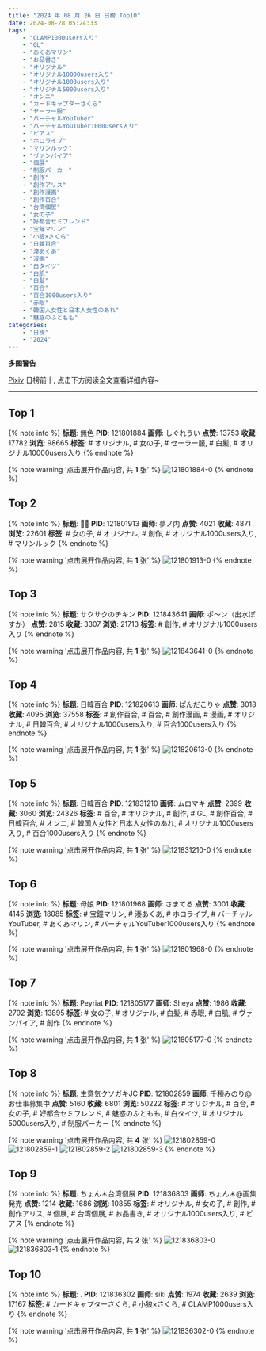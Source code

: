 ```yaml
---
title: "2024 年 08 月 26 日 日榜 Top10"
date: 2024-08-28 05:24:33
tags:
    - "CLAMP1000users入り"
    - "GL"
    - "あくあマリン"
    - "お品書き"
    - "オリジナル"
    - "オリジナル10000users入り"
    - "オリジナル1000users入り"
    - "オリジナル5000users入り"
    - "オンニ"
    - "カードキャプターさくら"
    - "セーラー服"
    - "バーチャルYouTuber"
    - "バーチャルYouTuber1000users入り"
    - "ピアス"
    - "ホロライブ"
    - "マリンルック"
    - "ヴァンパイア"
    - "個展"
    - "制服パーカー"
    - "創作"
    - "創作アリス"
    - "創作漫画"
    - "創作百合"
    - "台湾個展"
    - "女の子"
    - "好都合セミフレンド"
    - "宝鐘マリン"
    - "小狼×さくら"
    - "日韓百合"
    - "湊あくあ"
    - "漫画"
    - "白タイツ"
    - "白肌"
    - "白髪"
    - "百合"
    - "百合1000users入り"
    - "赤眼"
    - "韓国人女性と日本人女性のあれ"
    - "魅惑のふともも"
categories:
    - "日榜"
    - "2024"
---
```


<i class="fa fa-triangle-exclamation"></i>**多图警告**<i class="fa fa-triangle-exclamation"></i>

[Pixiv](https://www.pixiv.net/) 日榜前十, 点击下方阅读全文查看详细内容~

<!-- more -->

---

## Top 1

{% note info %}
**标题**: 無色
**PID**: 121801884 **画师**: しぐれうい
**点赞**: 13753 **收藏**: 17782 **浏览**: 98665
**标签**: # オリジナル, # 女の子, # セーラー服, # 白髪, # オリジナル10000users入り
{% endnote %}

{% note warning '点击展开作品内容, 共 **1** 张' %}
![121801884-0](https://i.pixiv.re/img-original/img/2024/08/25/00/00/08/121801884_p0.jpg)
{% endnote %}

## Top 2

{% note info %}
**标题**: 🐻🍧
**PID**: 121801913 **画师**: 夢ノ内
**点赞**: 4021 **收藏**: 4871 **浏览**: 22601
**标签**: # 女の子, # オリジナル, # 創作, # オリジナル1000users入り, # マリンルック
{% endnote %}

{% note warning '点击展开作品内容, 共 **1** 张' %}
![121801913-0](https://i.pixiv.re/img-original/img/2024/08/25/00/00/14/121801913_p0.jpg)
{% endnote %}

## Top 3

{% note info %}
**标题**: サクサクのチキン
**PID**: 121843641 **画师**: ポ～ン（出水ぽすか）
**点赞**: 2815 **收藏**: 3307 **浏览**: 21713
**标签**: # 創作, # オリジナル1000users入り
{% endnote %}

{% note warning '点击展开作品内容, 共 **1** 张' %}
![121843641-0](https://i.pixiv.re/img-original/img/2024/08/26/07/00/06/121843641_p0.jpg)
{% endnote %}

## Top 4

{% note info %}
**标题**: 日韓百合
**PID**: 121820613 **画师**: ぱんだこりゃ
**点赞**: 3018 **收藏**: 4095 **浏览**: 37558
**标签**: # 創作百合, # 百合, # 創作漫画, # 漫画, # オリジナル, # 日韓百合, # オリジナル1000users入り, # 百合1000users入り
{% endnote %}

{% note warning '点击展开作品内容, 共 **1** 张' %}
![121820613-0](https://i.pixiv.re/img-original/img/2024/08/25/16/24/59/121820613_p0.jpg)
{% endnote %}

## Top 5

{% note info %}
**标题**: 日韓百合
**PID**: 121831210 **画师**: ムロマキ
**点赞**: 2399 **收藏**: 3060 **浏览**: 24326
**标签**: # 百合, # オリジナル, # 創作, # GL, # 創作百合, # 日韓百合, # オンニ, # 韓国人女性と日本人女性のあれ, # オリジナル1000users入り, # 百合1000users入り
{% endnote %}

{% note warning '点击展开作品内容, 共 **1** 张' %}
![121831210-0](https://i.pixiv.re/img-original/img/2024/08/25/21/54/39/121831210_p0.jpg)
{% endnote %}

## Top 6

{% note info %}
**标题**: 母娘
**PID**: 121801968 **画师**: さまてる
**点赞**: 3001 **收藏**: 4145 **浏览**: 18085
**标签**: # 宝鐘マリン, # 湊あくあ, # ホロライブ, # バーチャルYouTuber, # あくあマリン, # バーチャルYouTuber1000users入り
{% endnote %}

{% note warning '点击展开作品内容, 共 **1** 张' %}
![121801968-0](https://i.pixiv.re/img-original/img/2024/08/25/00/00/28/121801968_p0.jpg)
{% endnote %}

## Top 7

{% note info %}
**标题**: Peyriat
**PID**: 121805177 **画师**: Sheya
**点赞**: 1986 **收藏**: 2792 **浏览**: 13895
**标签**: # 女の子, # オリジナル, # 白髪, # 赤眼, # 白肌, # ヴァンパイア, # 創作
{% endnote %}

{% note warning '点击展开作品内容, 共 **1** 张' %}
![121805177-0](https://i.pixiv.re/img-original/img/2024/08/25/01/38/44/121805177_p0.jpg)
{% endnote %}

## Top 8

{% note info %}
**标题**: 生意気クソガキJC
**PID**: 121802859 **画师**: 千種みのり@お仕事募集中
**点赞**: 5160 **收藏**: 6801 **浏览**: 50222
**标签**: # オリジナル, # 百合, # 女の子, # 好都合セミフレンド, # 魅惑のふともも, # 白タイツ, # オリジナル5000users入り, # 制服パーカー
{% endnote %}

{% note warning '点击展开作品内容, 共 **4** 张' %}
![121802859-0](https://i.pixiv.re/img-original/img/2024/08/25/00/16/20/121802859_p0.jpg)
![121802859-1](https://i.pixiv.re/img-original/img/2024/08/25/00/16/20/121802859_p1.jpg)
![121802859-2](https://i.pixiv.re/img-original/img/2024/08/25/00/16/20/121802859_p2.jpg)
![121802859-3](https://i.pixiv.re/img-original/img/2024/08/25/00/16/20/121802859_p3.jpg)
{% endnote %}

## Top 9

{% note info %}
**标题**: ちょん＊台湾個展
**PID**: 121836803 **画师**: ちょん＊@画集発売
**点赞**: 1214 **收藏**: 1686 **浏览**: 10855
**标签**: # オリジナル, # 女の子, # 創作, # 創作アリス, # 個展, # 台湾個展, # お品書き, # オリジナル1000users入り, # ピアス
{% endnote %}

{% note warning '点击展开作品内容, 共 **2** 张' %}
![121836803-0](https://i.pixiv.re/img-original/img/2024/08/26/00/06/59/121836803_p0.jpg)
![121836803-1](https://i.pixiv.re/img-original/img/2024/08/26/00/06/59/121836803_p1.jpg)
{% endnote %}

## Top 10

{% note info %}
**标题**: .
**PID**: 121836302 **画师**: siki
**点赞**: 1974 **收藏**: 2639 **浏览**: 17167
**标签**: # カードキャプターさくら, # 小狼×さくら, # CLAMP1000users入り
{% endnote %}

{% note warning '点击展开作品内容, 共 **1** 张' %}
![121836302-0](https://i.pixiv.re/img-original/img/2024/08/26/00/00/30/121836302_p0.jpg)
{% endnote %}
